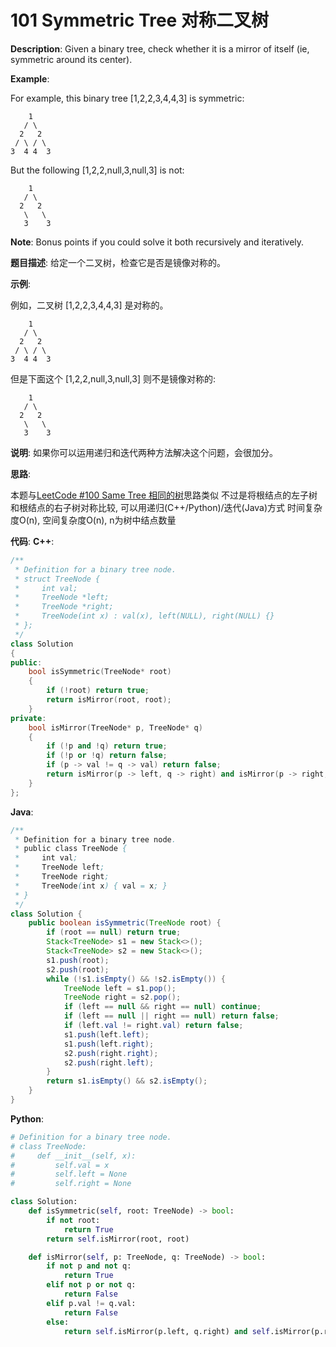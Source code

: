 # 101 Symmetric Tree 对称二叉树

__Description__:
Given a binary tree, check whether it is a mirror of itself (ie, symmetric around its center).

__Example__:

For example, this binary tree [1,2,2,3,4,4,3] is symmetric:

```text
    1
   / \
  2   2
 / \ / \
3  4 4  3
```

But the following [1,2,2,null,3,null,3] is not:

```text
    1
   / \
  2   2
   \   \
   3    3
```

__Note__:
Bonus points if you could solve it both recursively and iteratively.

__题目描述__:
给定一个二叉树，检查它是否是镜像对称的。

__示例__:

例如，二叉树 [1,2,2,3,4,4,3] 是对称的。

```text
    1
   / \
  2   2
 / \ / \
3  4 4  3
```

但是下面这个 [1,2,2,null,3,null,3] 则不是镜像对称的:

```text
    1
   / \
  2   2
   \   \
   3    3
```

__说明__:
如果你可以运用递归和迭代两种方法解决这个问题，会很加分。

__思路__:

本题与[LeetCode #100 Same Tree 相同的树](https://www.jianshu.com/p/bd2076be1764)思路类似
不过是将根结点的左子树和根结点的右子树对称比较, 可以用递归(C++/Python)/迭代(Java)方式
时间复杂度O(n), 空间复杂度O(n), n为树中结点数量

__代码__:
__C++__:

```C++
/**
 * Definition for a binary tree node.
 * struct TreeNode {
 *     int val;
 *     TreeNode *left;
 *     TreeNode *right;
 *     TreeNode(int x) : val(x), left(NULL), right(NULL) {}
 * };
 */
class Solution 
{
public:
    bool isSymmetric(TreeNode* root) 
    {
        if (!root) return true;
        return isMirror(root, root);
    }
private:
    bool isMirror(TreeNode* p, TreeNode* q) 
    {
        if (!p and !q) return true;
        if (!p or !q) return false;
        if (p -> val != q -> val) return false;
        return isMirror(p -> left, q -> right) and isMirror(p -> right, q -> left);
    }
};
```

__Java__:

```Java
/**
 * Definition for a binary tree node.
 * public class TreeNode {
 *     int val;
 *     TreeNode left;
 *     TreeNode right;
 *     TreeNode(int x) { val = x; }
 * }
 */
class Solution {
    public boolean isSymmetric(TreeNode root) {
        if (root == null) return true;
        Stack<TreeNode> s1 = new Stack<>();
        Stack<TreeNode> s2 = new Stack<>();
        s1.push(root);
        s2.push(root);
        while (!s1.isEmpty() && !s2.isEmpty()) {
            TreeNode left = s1.pop();
            TreeNode right = s2.pop();
            if (left == null && right == null) continue;
            if (left == null || right == null) return false;
            if (left.val != right.val) return false;
            s1.push(left.left);
            s1.push(left.right);
            s2.push(right.right);
            s2.push(right.left);
        }
        return s1.isEmpty() && s2.isEmpty();
    }
}
```

__Python__:

```Python
# Definition for a binary tree node.
# class TreeNode:
#     def __init__(self, x):
#         self.val = x
#         self.left = None
#         self.right = None

class Solution:
    def isSymmetric(self, root: TreeNode) -> bool:
        if not root:
            return True
        return self.isMirror(root, root)

    def isMirror(self, p: TreeNode, q: TreeNode) -> bool:
        if not p and not q:
            return True
        elif not p or not q:
            return False
        elif p.val != q.val:
            return False
        else:
            return self.isMirror(p.left, q.right) and self.isMirror(p.right, q.left)
```
